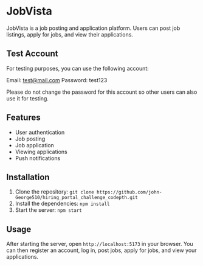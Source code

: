 # JobVista

JobVista is a job posting and application platform. Users can post job listings, apply for jobs, and view their applications.

## Test Account

For testing purposes, you can use the following account:

Email: test@mail.com
Password: test123

Please do not change the password for this account so other users can also use it for testing.

## Features

- User authentication
- Job posting
- Job application
- Viewing applications
- Push notifications

## Installation

1. Clone the repository: `git clone https://github.com/john-George510/hiring_portal_challenge_codepth.git`
2. Install the dependencies: `npm install`
3. Start the server: `npm start`

## Usage

After starting the server, open `http://localhost:5173` in your browser. You can then register an account, log in, post jobs, apply for jobs, and view your applications.